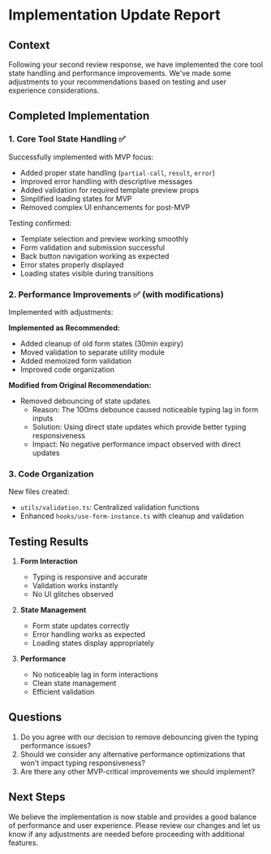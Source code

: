 # Implementation Update Report

## Context
Following your second review response, we have implemented the core tool state handling and performance improvements. We've made some adjustments to your recommendations based on testing and user experience considerations.

## Completed Implementation

### 1. Core Tool State Handling ✅
Successfully implemented with MVP focus:
- Added proper state handling (`partial-call`, `result`, `error`)
- Improved error handling with descriptive messages
- Added validation for required template preview props
- Simplified loading states for MVP
- Removed complex UI enhancements for post-MVP

Testing confirmed:
- Template selection and preview working smoothly
- Form validation and submission successful
- Back button navigation working as expected
- Error states properly displayed
- Loading states visible during transitions

### 2. Performance Improvements ✅ (with modifications)
Implemented with adjustments:

**Implemented as Recommended:**
- Added cleanup of old form states (30min expiry)
- Moved validation to separate utility module
- Added memoized form validation
- Improved code organization

**Modified from Original Recommendation:**
- Removed debouncing of state updates
  - Reason: The 100ms debounce caused noticeable typing lag in form inputs
  - Solution: Using direct state updates which provide better typing responsiveness
  - Impact: No negative performance impact observed with direct updates

### 3. Code Organization
New files created:
- `utils/validation.ts`: Centralized validation functions
- Enhanced `hooks/use-form-instance.ts` with cleanup and validation

## Testing Results
1. **Form Interaction**
   - Typing is responsive and accurate
   - Validation works instantly
   - No UI glitches observed

2. **State Management**
   - Form state updates correctly
   - Error handling works as expected
   - Loading states display appropriately

3. **Performance**
   - No noticeable lag in form interactions
   - Clean state management
   - Efficient validation

## Questions
1. Do you agree with our decision to remove debouncing given the typing performance issues?
2. Should we consider any alternative performance optimizations that won't impact typing responsiveness?
3. Are there any other MVP-critical improvements we should implement?

## Next Steps
We believe the implementation is now stable and provides a good balance of performance and user experience. Please review our changes and let us know if any adjustments are needed before proceeding with additional features. 